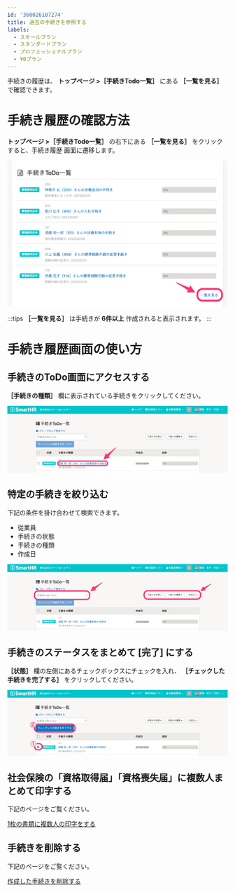 ```yaml
---
id: '360026107274'
title: 過去の手続きを参照する
labels:
  - スモールプラン
  - スタンダードプラン
  - プロフェッショナルプラン
  - ¥0プラン
---
```

手続きの履歴は、 **トップページ >［手続きTodo一覧］** にある **［一覧を見る］** で確認できます。

# 手続き履歴の確認方法

 **トップページ >［手続きTodo一覧］** の右下にある **［一覧を見る］** をクリックすると、手続き履歴 画面に遷移します。

![](./__________2022-02-15_13_06_50.png)

:::tips
 **［一覧を見る］** は手続きが **6件以上** 作成されると表示されます。
:::

# 手続き履歴画面の使い方

## 手続きのToDo画面にアクセスする

 **［手続きの種類］** 欄に表示されている手続きをクリックしてください。

![](./00___________2022-02-15_13_09_23.png)

## 特定の手続きを絞り込む

下記の条件を掛け合わせて検索できます。

- 従業員
- 手続きの状態
- 手続きの種類
- 作成日

![](./01___________2022-02-15_13_09_23.png)

## 手続きのステータスをまとめて \[完了\] にする

 **［状態］** 欄の左側にあるチェックボックスにチェックを入れ、 **［チェックした手続きを完了する］** をクリックしてください。

![](./__________2022-02-15_13_12_31.png)

## 社会保険の「資格取得届」「資格喪失届」に複数人まとめて印字する

下記のページをご覧ください。

[1枚の書類に複数人の印字をする](https://knowledge.smarthr.jp/hc/ja/articles/360026265213)

## 手続きを削除する

下記のページをご覧ください。

[作成した手続きを削除する](https://knowledge.smarthr.jp/hc/ja/articles/360026107254)
